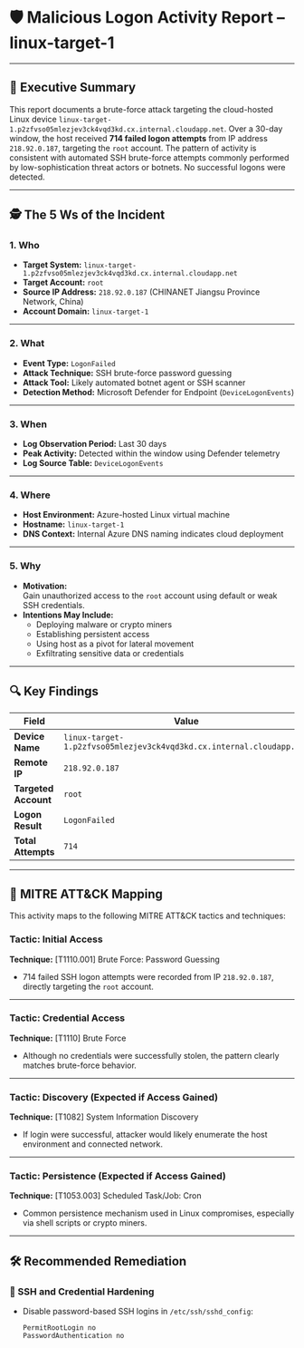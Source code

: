 # 🛡️ Malicious Logon Activity Report – linux-target-1

---

## 📌 Executive Summary

This report documents a brute-force attack targeting the cloud-hosted Linux device `linux-target-1.p2zfvso05mlezjev3ck4vqd3kd.cx.internal.cloudapp.net`. Over a 30-day window, the host received **714 failed logon attempts** from IP address `218.92.0.187`, targeting the `root` account. The pattern of activity is consistent with automated SSH brute-force attempts commonly performed by low-sophistication threat actors or botnets. No successful logons were detected.

---

## 🕵️ The 5 Ws of the Incident

### **1. Who**
- **Target System:** `linux-target-1.p2zfvso05mlezjev3ck4vqd3kd.cx.internal.cloudapp.net`
- **Target Account:** `root`
- **Source IP Address:** `218.92.0.187` (CHINANET Jiangsu Province Network, China)
- **Account Domain:** `linux-target-1`

---

### **2. What**
- **Event Type:** `LogonFailed`  
- **Attack Technique:** SSH brute-force password guessing  
- **Attack Tool:** Likely automated botnet agent or SSH scanner  
- **Detection Method:** Microsoft Defender for Endpoint (`DeviceLogonEvents`)

---

### **3. When**
- **Log Observation Period:** Last 30 days  
- **Peak Activity:** Detected within the window using Defender telemetry  
- **Log Source Table:** `DeviceLogonEvents`

---

### **4. Where**
- **Host Environment:** Azure-hosted Linux virtual machine  
- **Hostname:** `linux-target-1`  
- **DNS Context:** Internal Azure DNS naming indicates cloud deployment

---

### **5. Why**
- **Motivation:**  
  Gain unauthorized access to the `root` account using default or weak SSH credentials.
- **Intentions May Include:**  
  - Deploying malware or crypto miners  
  - Establishing persistent access  
  - Using host as a pivot for lateral movement  
  - Exfiltrating sensitive data or credentials

---

## 🔍 Key Findings

| Field               | Value                                                                 |
|--------------------|-----------------------------------------------------------------------|
| **Device Name**     | `linux-target-1.p2zfvso05mlezjev3ck4vqd3kd.cx.internal.cloudapp.net`  |
| **Remote IP**       | `218.92.0.187`                                                        |
| **Targeted Account**| `root`                                                                |
| **Logon Result**    | `LogonFailed`                                                         |
| **Total Attempts**  | `714`                                                                 |

---

## 🧠 MITRE ATT&CK Mapping

This activity maps to the following MITRE ATT&CK tactics and techniques:

### **Tactic: Initial Access**

**Technique:** [T1110.001] Brute Force: Password Guessing  
- 714 failed SSH logon attempts were recorded from IP `218.92.0.187`, directly targeting the `root` account.

---

### **Tactic: Credential Access**

**Technique:** [T1110] Brute Force  
- Although no credentials were successfully stolen, the pattern clearly matches brute-force behavior.

---

### **Tactic: Discovery (Expected if Access Gained)**

**Technique:** [T1082] System Information Discovery  
- If login were successful, attacker would likely enumerate the host environment and connected network.

---

### **Tactic: Persistence (Expected if Access Gained)**

**Technique:** [T1053.003] Scheduled Task/Job: Cron  
- Common persistence mechanism used in Linux compromises, especially via shell scripts or crypto miners.

---

## 🛠️ Recommended Remediation

### 🔐 SSH and Credential Hardening
- Disable password-based SSH logins in `/etc/ssh/sshd_config`:
  ```text
  PermitRootLogin no
  PasswordAuthentication no
